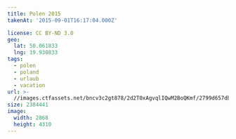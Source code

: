 ```yaml
---
title: Polen 2015
takenAt: '2015-09-01T16:17:04.000Z'

license: CC BY-ND 3.0
geo:
  lat: 50.061833
  lng: 19.930833
tags:
  - polen
  - poland
  - urlaub
  - vacation
url: >-
  //images.ctfassets.net/bncv3c2gt878/2d2T0xAgvqlIQwM2BoQKmf/2799d657db926603d817e249483fe3c9/polen-2015_25836669172_o
size: 2384441
image:
  width: 2868
  height: 4310
---
```


